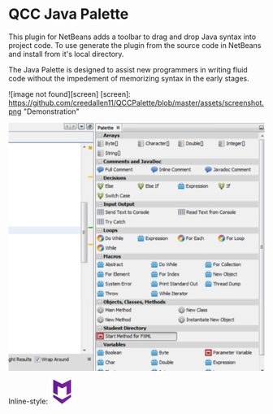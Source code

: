 # QCC Java Palette

This plugin for NetBeans adds a toolbar to drag and drop Java syntax into project code. To use generate the plugin from the source code in NetBeans and install from it's local directory.

The Java Palette is designed to assist new programmers in writing fluid code without the impedement of memorizing syntax in the early stages.

![image not found][screen]
[screen]: https://github.com/creedallen11/QCCPalette/blob/master/assets/screenshot.png "Demonstration"

![alt text](https://github.com/creedallen11/QCCPalette/blob/master/assets/screenshot.png "Demonstration")

Inline-style: 
![alt text](https://github.com/adam-p/markdown-here/raw/master/src/common/images/icon48.png "Logo Title Text 1")
